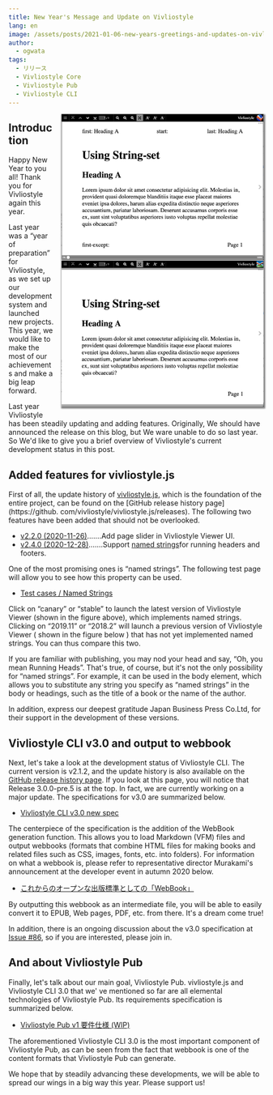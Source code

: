 ```yaml
---
title: New Year's Message and Update on Vivliostyle
lang: en
image: /assets/posts/2021-01-06-new-years-greetings-and-updates-on-vivliostyle/fig1.png
author:
  - ogwata
tags:
  - リリース
  - Vivliostyle Core
  - Vivliostyle Pub
  - Vivliostyle CLI
---
```

<div style="float: right; margin: 0 0 1em 1em;"><img src="/assets/posts/2021-01-06-new-years-greetings-and-updates-on-vivliostyle/fig1.png" alt="Implementation of named strings in Vivliostyle Viewer" style="width: 400px; box-shadow: 1px 2px 2.5px 1.5px grey;" /></div>


## Introduction

Happy New Year to you all! Thank you for Vivliostyle again this year.

Last year was a “year of preparation” for Vivliostyle, as we set up our development system and launched new projects. This year, we would like to make the most of our achievements and make a big leap forward.

Last year Vivliostyle has been steadily updating and adding features. Originally, We should have announced the release on this blog, but We ware unable to do so last year. So We'd like to give you a brief overview of Vivliostyle's current development status in this post.

## Added features for vivliostyle.js

First of all, the update history of [vivliostyle.js](https://github.com/vivliostyle/vivliostyle.js), which is the foundation of the entire project, can be found on the [GitHub release history page](https://github. com/vivliostyle/vivliostyle.js/releases). The following two features have been added that should not be overlooked.

- [v2.2.0 (2020-11-26)](https://github.com/vivliostyle/vivliostyle.js/releases/tag/v2.2.0).......Add page slider in Vivliostyle Viewer UI.
- [v2.4.0 (2020-12-28)](https://github.com/vivliostyle/vivliostyle.js/releases/tag/v2.4.0).......Support [named strings<i class="fas fa-external-link-alt"></i>](https://www.w3.org/TR/css-gcpm-3/#named-strings)for running headers and footers.

One of the most promising ones is “named strings”. The following test page will allow you to see how this property can be used.

- [Test cases / Named Strings](https://raw.githack.com/vivliostyle/vivliostyle.js/master/packages/core/test/files/#Named_Strings)

 Click on “canary” or “stable” to launch the latest version of Vivliostyle Viewer (shown in the figure above), which implements named strings. Clicking on “2019.11” or “2018.2” will launch a previous version of Vivliostyle Viewer ( shown in the figure below ) that has not yet implemented named strings. You can thus compare this two.

If you are familiar with publishing, you may nod your head and say, “Oh, you mean Running Heads”. That's true, of course, but it's not the only possibility for “named strings”. For example, it can be used in the body element, which allows you to substitute any string you specify as “named strings” in the body or headings, such as the title of a book or the name of the author.

In addition, express our deepest gratitude Japan Business Press Co.Ltd, for their support in the development of these versions.

## Vivliostyle CLI v3.0 and output to webbook

Next, let's take a look at the development status of Vivliostyle CLI. The current version is v2.1.2, and the update history is also available on the [GitHub release history page](https://github.com/vivliostyle/vivliostyle-cli/releases). If you look at this page, you will notice that Release 3.0.0-pre.5 is at the top. In fact, we are currently working on a major update. The specifications for v3.0 are summarized below.

- [Vivliostyle CLI v3.0 new spec](https://github.com/vivliostyle/community/wiki/Vivliostyle-CLI-v3.0-new-spec)

The centerpiece of the specification is the addition of the WebBook generation function. This allows you to load Markdown (VFM) files and output webbooks (formats that combine HTML files for making books and related files such as CSS, images, fonts, etc. into folders). For information on what a webbook is, please refer to representative director Murakami's announcement at the developer event in autumn 2020 below.

- [これからのオープンな出版標準としての「WebBook」](https://github.com/vivliostyle/community/wiki/Rapid-publishing-for-public-health-books-against-COVID-19#%E3%81%93%E3%82%8C%E3%81%8B%E3%82%89%E3%81%AE%E3%82%AA%E3%83%BC%E3%83%97%E3%83%B3%E3%81%AA%E5%87%BA%E7%89%88%E3%81%AE%E6%A8%99%E6%BA%96%E3%81%A8%E3%81%97%E3%81%A6webbook)

By outputting this webbook as an intermediate file, you will be able to easily convert it to EPUB, Web pages, PDF, etc. from there. It's a dream come true!

In addition, there is an ongoing discussion about the v3.0 specification at [Issue #86](https://github.com/vivliostyle/vivliostyle-cli/issues/86), so if you are interested, please join in.

## And about Vivliostyle Pub

Finally, let's talk about our main goal, Vivliostyle Pub. vivliostyle.js and Vivliostyle CLI 3.0 that we' ve mentioned so far are all elemental technologies of Vivliostyle Pub. Its requirements specification is summarized below.

- [Vivliostyle Pub v1 要件仕様 (WIP)](https://github.com/vivliostyle/community/wiki/Vivliostyle-Pub-v1-Req)

The aforementioned Vivliostyle CLI 3.0 is the most important component of Vivliostyle Pub, as can be seen from the fact that webbook is one of the content formats that Vivliostyle Pub can generate.

We hope that by steadily advancing these developments, we will be able to spread our wings in a big way this year. Please support us!
